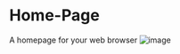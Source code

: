 # Home-Page
A homepage for your web browser
![image](https://github.com/LOSEARDES77/Home-Page/assets/84414230/cebb5cd8-84fd-499d-853a-9174bf7ba37a)
